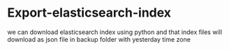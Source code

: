 # Export-elasticsearch-index
we can download elasticsearch index using python
and that index files will download as json file in backup folder with yesterday time zone
